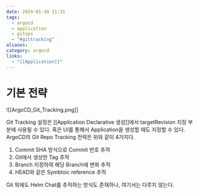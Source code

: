 ```yaml
---
date: 2024-01-30 11:31
tags:
  - argocd
  - application
  - gitops
  - "#gittracking"
aliases: 
category: argocd
links:
  - "[[Application]]"
---
```

# 기본 전략


![[ArgoCD_Git_Tracking.png]]


Git Tracking 설정은 [[Application Declarative 생성]]에서 targetRevision 지정 부분에 사용될 수 있다. 혹은 UI를 통해서 Application을 생성할 때도 지정할 수 있다. ArgoCD의 Git Repo Tracking 전략은 위와 같이 4가지다. 

1. Commit SHA 방식으로 Commit 번호 추적
2. Git에서 생성한 Tag 추적
3. Branch 지정하여 해당 Branch에 변화 추적
4. HEAD와 같은 Symbloic reference 추적

Git 외에도 Helm Chat를 추적하는 방식도 존재하나, 여기서는 다루지 않는다.